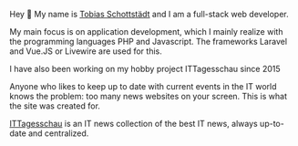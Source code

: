 Hey 👋 My name is [Tobias Schottstädt](https://www.schottstaedt.net/) and I am a full-stack web developer.

My main focus is on application development, which I mainly realize with the programming languages PHP and Javascript. The frameworks Laravel and Vue.JS or Livewire are used for this.


I have also been working on my hobby project ITTagesschau since 2015

Anyone who likes to keep up to date with current events in the IT world knows the problem: too many news websites on your screen. This is what the site was created for.

[ITTagesschau](https://www.ittagesschau.de/) is an IT news collection of the best IT news, always up-to-date and centralized.

